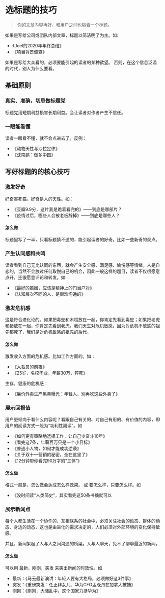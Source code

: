# 选标题的技巧
> 你的文章内容再好，和用户之间也隔着一个标题。

如果是写给公司或团队内部文章，标题以简洁明了为主。如: 
* 《Joel的2020年年终总结》
* 《项目背景调查》

如果是写给大众看的，必须要能引起的读者的某种欲望。 否则，在这个信息泛滥的时代，别人为什么要看。

## 基础原则
### 真实、准确，切忌做标题党
标题党用短期利益损害长期利益。会让读者对作者产生不信任。


### 一眼能看懂
读者一眼看不懂，就不会点进去了。反例：
* 《动物天性与沙拉定律》
* 《沈南鹏：做多中国》

## 写好标题的的核心技巧
### 激发好奇
好奇害死猫。好奇是人的天性。如：
* 《豆瓣9.9分，这片我是跪着看完的》——到底是哪部片？
* 《疫情过后，哪些人会被老板辞掉》——到底是哪些人？

#### 怎么做
标题里写了一半，只看标题猜不透的，能引起读者的好奇。比如一些新奇的观点。

### 产生认同感和共鸣
读者看到自己无比认同的东西，就会产生安全感、满足感、愉悦感等情绪。人是自恋的，当然不会放过任何取悦自己的机会，因此一般这样的题目，读者不仅很愿意点开，还很愿意评论和转发。如:
* 《最好的婚姻，应该是精神上的门当户对》
* 《认知层次不同的人，是很难沟通的》

### 激发危机感
这是符合进化论的。如果把毒蛇和木棍放在一起，你肯定先看到毒蛇；如果把老虎和猪放在一起，你肯定先看到老虎。我们天生对危机敏感，因为对危机不敏感的祖先都死了，我们是对危机敏感的祖先的后代。


#### 怎么做
激发收入方面的危机感。比如工作方面的。如：
* 《大裁员的前夜》
* 《25岁，名校毕业，年薪30万，猝死》

生存，健康的危机感：
* 《廉价外卖生产黑幕曝光：年轻人，别再吃这些外卖了》

### 展示回报值
用户更倾向于看什么内容呢？看跟自己有关的、对自己有用的、有价值的内容，即用户的阅读方式一般为“功利性阅读”。如
* 《如何更有策略地选择工作，让自己少奋斗10年》
* 《看完这7条，年薪百万只是一个小目标》
* 《普通小人物，如何才能成功逆袭》
* 《关于双十一营销的秘密，全在这里了》
* 《12分钟带你看完90万字的“三体”》

#### 怎么做
格式一般是，怎么做会达成怎么样效果。 或 要怎么样，只要怎么样。如
* 《没时间读“人类简史”，其实看完这50条书摘就可以

### 展示新闻点
每个人都生活在一个协作的、互相联系的社会中，必须关注社会的动态、群体的动态、身边的动态，这也是由进化的需求决定的，人们必须对外部环境的变化保持敏感。

并且，新闻架起了人与人之间沟通的桥梁。人与人聊天，免不了聊聊最近的新闻。

#### 怎么做
可以用 最新，刚刚，突发 来突出新闻的时效性。如
* 最新：《马云最新演讲：年轻人要有大格局，必须做好这3件事》
* 突发：《重磅突发：任正非女儿、华为CFO孟晚舟在加拿大被捕》
* 刚刚：《刚刚，大骚乱中，这个国家力挺华为》



